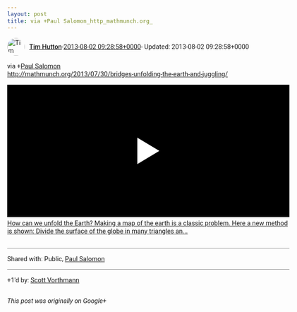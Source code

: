```yaml
---
layout: post
title: via +Paul Salomon_http_mathmunch.org_
---
```


<html><head><meta charset="utf-8"><title>via &lt;span class=&quot;proflinkWrapper&quot;&gt;&lt;span class=&quot;proflinkPrefix&quot;&gt;+&lt;/span&gt;&lt;a cla...</title><style>body {font: 11pt Roboto, Arial, sans-serif; max-width: 640px; margin: 24px;}.author-photo {border-radius: 50%; margin-right: 10px; width: 40px;}.author {font-weight: 500;}.main-content {margin: 15px 0 15px;}.post-title {font-weight: bold;}.location {display: block; margin-top: 15px;}.location img {float: left; margin-right: 5px; width: 20px;}.media-link {display: inline-block; max-width: 100%; vertical-align: top;}.media-link p {margin-top: 5px; max-height: 4em; overflow: scroll;}.media {max-height: 100vh; max-width: 100%;}.video-placeholder {background: black; display: flex; height: 300px; max-width: 100%; width: 640px;}.play-icon {border-bottom: 30px solid transparent; border-left: 50px solid white; border-top: 30px solid transparent; color: white; margin: auto;}.album {max-height: 800px; overflow: scroll; width: calc(100vw - 48px);}.album .media-link {margin-right: 5px; max-width: 250px;}.album .media {max-height: 250px;}.link-embed {border-top: 1px solid lightgrey; display: block; margin-top: 20px;}.link-embed img {max-width: 100%;}.inline-link-embed {display: block;}.inline-link-embed img {vertical-align: middle;}.link-title {display: inline-block; font-size: medium; font-weight: 300; padding-left: 1em;}.reshare-attribution {display: block; font-weight: bold; margin-bottom: 10px;}.poll-image {margin-bottom: 5px; max-height: 300px; max-width: 500px;}.poll-choice {align-items: center; display: flex; margin-bottom: 5px; max-width: 500px;}.poll-choice-percentage {background-color: lightblue; height: 100%; left: 0; position: absolute; z-index: -1;}.poll-choice-selected {margin-right: 5px;}.poll-choice-results {border: 1px solid lightgray; border-radius: 5px; display: flex; line-height: 40px; overflow: hidden; padding: 0 8px; position: relative;}.poll-choice-results, .poll-choice-description {flex-grow: 1; margin-right: 10px;}.poll-choice-image {width: 100%;}.poll-choice-image, .poll-choice-image img {max-height: 40px; max-width: 100px;}.poll-choice-votes {max-height: 100px; overflow: auto;}.plus-entity-embed {color: black; display: block; text-decoration: none;}.plus-entity-embed-cover-photo {max-height: 300px; max-width: 100%;}.plus-entity-embed-info {padding: 0 1em 1em;}.plus-entity-embed-info h2 {font-weight: 500; margin: 10px 0;}.plus-entity-embed-info p {font-size: small; margin: 0;}.collection-owner-avatar {border-radius: 50%; border: 2px solid white; height: 40px; margin-top: -22px;}.visibility {padding: 1em 0; border-top: 1px solid grey;}.post-activity {padding: 1em 0; border-top: 1px solid grey;}.comments {border-top: 1px solid gray; padding-top: 1em;}.comment + .comment {margin-top: 1em;}.comment .media-link, .comment .inline-link-embed {margin-top: 5px;}</style></head><body><div style="margin-bottom:1em;"><div style="display:flex; align-items:center"><img class="author-photo" src="https://lh4.googleusercontent.com/-epo4ZZKNqEw/AAAAAAAAAAI/AAAAAAAAVSU/qu3LpcHEnoQ/s64-c/photo.jpg" alt="Tim Hutton"><a href="https://plus.google.com/+TimHutton" target="_blank" class="author">Tim Hutton</a> - <a target="_blank" href="https://plus.google.com/+TimHutton/posts/ZB5YAgkR8Dx">2013-08-02 09:28:58+0000</a><span> - Updated: 2013-08-02 09:28:58+0000</span></div><div class="main-content">via <span class="proflinkWrapper"><span class="proflinkPrefix">+</span><a class="proflink bidi_isolate" href="https://plus.google.com/108126416736156756978" oid="108126416736156756978" >Paul Salomon</a></span><br><a rel="nofollow" target="_blank" href="http://mathmunch.org/2013/07/30/bridges-unfolding-the-earth-and-juggling/" class="ot-anchor bidi_isolate" jslog="10929; track:click" dir="ltr">http://mathmunch.org/2013/07/30/bridges-unfolding-the-earth-and-juggling/</a></div><a href="http://www.youtube.com/watch?v=b1xXTi1nFCo" target="_blank" class="media-link"><div class="video-placeholder" title="How can we unfold the Earth? Making a map of the earth is a classic problem. Here a new method is shown: Divide the surface of the globe in many triangles an..."><span class="play-icon"></span></div><p>How can we unfold the Earth? Making a map of the earth is a classic problem. Here a new method is shown: Divide the surface of the globe in many triangles an...</p></a></div><div class="visibility">Shared with: Public, <a href="https://plus.google.com/108126416736156756978">Paul Salomon</a></div><div class="post-activity"><div class="plus-oners">+1'd by: <a href="https://plus.google.com/+ScottVorthmann">Scott Vorthmann</a></div></div></body></html>

<i>This post was originally on Google+</i>